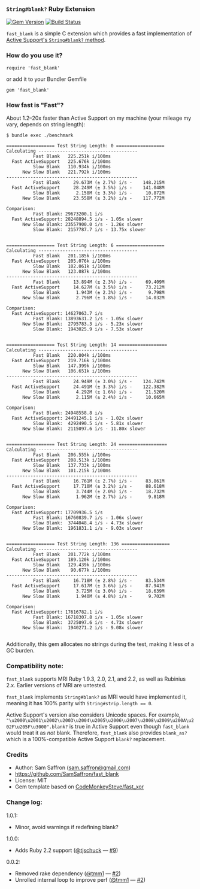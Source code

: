 ### `String#blank?` Ruby Extension

[![Gem Version](https://badge.fury.io/rb/fast_blank.png)](http://badge.fury.io/rb/fast_blank) [![Build Status](https://github.com/SamSaffron/fast_blank/actions/workflows/test.yml/badge.svg?branch=master)](https://github.com/SamSaffron/fast_blank/actions/workflows/test.yml)

`fast_blank` is a simple C extension which provides a fast implementation of [Active Support's `String#blank?` method](http://api.rubyonrails.org/classes/String.html#method-i-blank-3F).

### How do you use it?

    require 'fast_blank'

or add it to your Bundler Gemfile

    gem 'fast_blank'

### How fast is "Fast"?

About 1.2–20x faster than Active Support on my machine (your mileage my vary, depends on string length):

```
$ bundle exec ./benchmark

================== Test String Length: 0 ==================
Calculating -------------------------------------
          Fast Blank   225.251k i/100ms
  Fast ActiveSupport   225.676k i/100ms
          Slow Blank   110.934k i/100ms
      New Slow Blank   221.792k i/100ms
-------------------------------------------------
          Fast Blank     29.673M (± 2.7%) i/s -    148.215M
  Fast ActiveSupport     28.249M (± 3.5%) i/s -    141.048M
          Slow Blank      2.158M (± 3.3%) i/s -     10.872M
      New Slow Blank     23.558M (± 3.2%) i/s -    117.772M

Comparison:
          Fast Blank: 29673200.1 i/s
  Fast ActiveSupport: 28248894.5 i/s - 1.05x slower
      New Slow Blank: 23557900.0 i/s - 1.26x slower
          Slow Blank:  2157787.7 i/s - 13.75x slower


================== Test String Length: 6 ==================
Calculating -------------------------------------
          Fast Blank   201.185k i/100ms
  Fast ActiveSupport   205.076k i/100ms
          Slow Blank   102.061k i/100ms
      New Slow Blank   123.087k i/100ms
-------------------------------------------------
          Fast Blank     13.894M (± 2.3%) i/s -     69.409M
  Fast ActiveSupport     14.627M (± 3.5%) i/s -     73.212M
          Slow Blank      1.943M (± 2.3%) i/s -      9.798M
      New Slow Blank      2.796M (± 1.8%) i/s -     14.032M

Comparison:
  Fast ActiveSupport: 14627063.7 i/s
          Fast Blank: 13893631.2 i/s - 1.05x slower
      New Slow Blank:  2795783.3 i/s - 5.23x slower
          Slow Blank:  1943025.9 i/s - 7.53x slower


================== Test String Length: 14 ==================
Calculating -------------------------------------
          Fast Blank   220.004k i/100ms
  Fast ActiveSupport   219.716k i/100ms
          Slow Blank   147.399k i/100ms
      New Slow Blank   106.651k i/100ms
-------------------------------------------------
          Fast Blank     24.949M (± 3.0%) i/s -    124.742M
  Fast ActiveSupport     24.491M (± 3.3%) i/s -    122.382M
          Slow Blank      4.292M (± 1.6%) i/s -     21.520M
      New Slow Blank      2.115M (± 2.4%) i/s -     10.665M

Comparison:
          Fast Blank: 24948558.8 i/s
  Fast ActiveSupport: 24491245.1 i/s - 1.02x slower
          Slow Blank:  4292490.5 i/s - 5.81x slower
      New Slow Blank:  2115097.6 i/s - 11.80x slower


================== Test String Length: 24 ==================
Calculating -------------------------------------
          Fast Blank   206.555k i/100ms
  Fast ActiveSupport   208.513k i/100ms
          Slow Blank   137.733k i/100ms
      New Slow Blank   101.215k i/100ms
-------------------------------------------------
          Fast Blank     16.761M (± 2.7%) i/s -     83.861M
  Fast ActiveSupport     17.710M (± 3.2%) i/s -     88.618M
          Slow Blank      3.744M (± 2.0%) i/s -     18.732M
      New Slow Blank      1.962M (± 2.7%) i/s -      9.818M

Comparison:
  Fast ActiveSupport: 17709936.5 i/s
          Fast Blank: 16760839.7 i/s - 1.06x slower
          Slow Blank:  3744048.4 i/s - 4.73x slower
      New Slow Blank:  1961831.1 i/s - 9.03x slower


================== Test String Length: 136 ==================
Calculating -------------------------------------
          Fast Blank   201.772k i/100ms
  Fast ActiveSupport   189.120k i/100ms
          Slow Blank   129.439k i/100ms
      New Slow Blank    90.677k i/100ms
-------------------------------------------------
          Fast Blank     16.718M (± 2.8%) i/s -     83.534M
  Fast ActiveSupport     17.617M (± 3.6%) i/s -     87.941M
          Slow Blank      3.725M (± 3.0%) i/s -     18.639M
      New Slow Blank      1.940M (± 4.8%) i/s -      9.702M

Comparison:
  Fast ActiveSupport: 17616782.1 i/s
          Fast Blank: 16718307.8 i/s - 1.05x slower
          Slow Blank:  3725097.6 i/s - 4.73x slower
      New Slow Blank:  1940271.2 i/s - 9.08x slower


```

Additionally, this gem allocates no strings during the test, making it less of a GC burden.

### Compatibility note:

`fast_blank` supports MRI Ruby 1.9.3, 2.0, 2.1, and 2.2, as well as Rubinius 2.x. Earlier versions of MRI are untested.

`fast_blank` implements `String#blank?` as MRI would have implemented it, meaning it has 100% parity with `String#strip.length == 0`.

Active Support's version also considers Unicode spaces.  For example, `"\u2000\u2001\u2002\u2003\u2004\u2005\u2006\u2007\u2008\u2009\u200A\u202F\u205F\u3000".blank?` is true in Active Support even though `fast_blank` would treat it as *not* blank.  Therefore, `fast_blank` also provides `blank_as?` which is a 100%-compatible Active Support `blank?` replacement.

### Credits

* Author: Sam Saffron (sam.saffron@gmail.com)
* https://github.com/SamSaffron/fast_blank
* License: MIT
* Gem template based on [CodeMonkeySteve/fast_xor](https://github.com/CodeMonkeySteve/fast_xor)

### Change log:

1.0.1:
  - Minor, avoid warnings if redefining blank?

1.0.0:
  - Adds Ruby 2.2 support ([@tjschuck](https://github.com/tjschuck) — [#9](https://github.com/SamSaffron/fast_blank/pull/9))

0.0.2:
  - Removed rake dependency ([@tmm1](https://github.com/tmm1) — [#2](https://github.com/SamSaffron/fast_blank/pull/2))
  - Unrolled internal loop to improve perf ([@tmm1](https://github.com/tmm1) — [#2](https://github.com/SamSaffron/fast_blank/pull/2))
